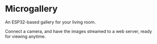 # Microgallery
An ESP32-based gallery for your living room.

Connect a camera, and have the images streamed to a web server, ready for viewing anytime.
